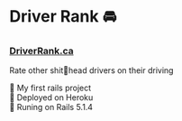 # Driver Rank 🚘

### [DriverRank.ca](https://driverrank.ca)  
Rate other shit💩head drivers on their driving  


💎 My first rails project   
💎 Deployed on Heroku  
💎 Runing on Rails 5.1.4  
